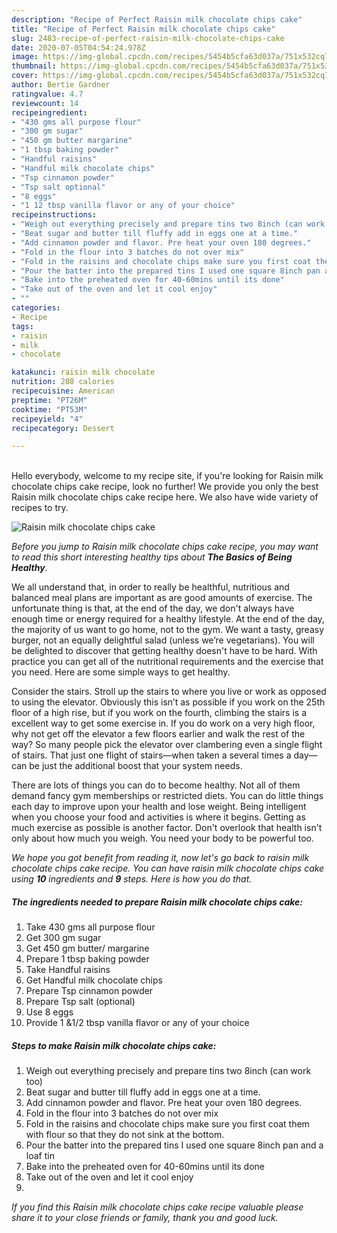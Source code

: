 ```yaml
---
description: "Recipe of Perfect Raisin milk chocolate chips cake"
title: "Recipe of Perfect Raisin milk chocolate chips cake"
slug: 2483-recipe-of-perfect-raisin-milk-chocolate-chips-cake
date: 2020-07-05T04:54:24.978Z
image: https://img-global.cpcdn.com/recipes/5454b5cfa63d037a/751x532cq70/raisin-milk-chocolate-chips-cake-recipe-main-photo.jpg
thumbnail: https://img-global.cpcdn.com/recipes/5454b5cfa63d037a/751x532cq70/raisin-milk-chocolate-chips-cake-recipe-main-photo.jpg
cover: https://img-global.cpcdn.com/recipes/5454b5cfa63d037a/751x532cq70/raisin-milk-chocolate-chips-cake-recipe-main-photo.jpg
author: Bertie Gardner
ratingvalue: 4.7
reviewcount: 14
recipeingredient:
- "430 gms all purpose flour"
- "300 gm sugar"
- "450 gm butter margarine"
- "1 tbsp baking powder"
- "Handful raisins"
- "Handful milk chocolate chips"
- "Tsp cinnamon powder"
- "Tsp salt optional"
- "8 eggs"
- "1 12 tbsp vanilla flavor or any of your choice"
recipeinstructions:
- "Weigh out everything precisely and prepare tins two 8inch (can work too)"
- "Beat sugar and butter till fluffy add in eggs one at a time."
- "Add cinnamon powder and flavor. Pre heat your oven 180 degrees."
- "Fold in the flour into 3 batches do not over mix"
- "Fold in the raisins and chocolate chips make sure you first coat them with flour so that they do not sink at the bottom."
- "Pour the batter into the prepared tins I used one square 8inch pan and a loaf tin"
- "Bake into the preheated oven for 40-60mins until its done"
- "Take out of the oven and let it cool enjoy"
- ""
categories:
- Recipe
tags:
- raisin
- milk
- chocolate

katakunci: raisin milk chocolate 
nutrition: 208 calories
recipecuisine: American
preptime: "PT26M"
cooktime: "PT53M"
recipeyield: "4"
recipecategory: Dessert

---
```

<br>
Hello everybody, welcome to my recipe site, if you're looking for Raisin milk chocolate chips cake recipe, look no further! We provide you only the best Raisin milk chocolate chips cake recipe here. We also have wide variety of recipes to try.
<br>


![Raisin milk chocolate chips cake](https://img-global.cpcdn.com/recipes/5454b5cfa63d037a/751x532cq70/raisin-milk-chocolate-chips-cake-recipe-main-photo.jpg)

<i>Before you jump to Raisin milk chocolate chips cake recipe, you may want to read this short interesting healthy tips about <strong>The Basics of Being Healthy</strong>.</i>

We all understand that, in order to really be healthful, nutritious and balanced meal plans are important as are good amounts of exercise. The unfortunate thing is that, at the end of the day, we don't always have enough time or energy required for a healthy lifestyle. At the end of the day, the majority of us want to go home, not to the gym. We want a tasty, greasy burger, not an equally delightful salad (unless we’re vegetarians). You will be delighted to discover that getting healthy doesn't have to be hard. With practice you can get all of the nutritional requirements and the exercise that you need. Here are some simple ways to get healthy.

Consider the stairs. Stroll up the stairs to where you live or work as opposed to using the elevator. Obviously this isn’t as possible if you work on the 25th floor of a high rise, but if you work on the fourth, climbing the stairs is a excellent way to get some exercise in. If you do work on a very high floor, why not get off the elevator a few floors earlier and walk the rest of the way? So many people pick the elevator over clambering even a single flight of stairs. That just one flight of stairs—when taken a several times a day—can be just the additional boost that your system needs. 

There are lots of things you can do to become healthy. Not all of them demand fancy gym memberships or restricted diets. You can do little things each day to improve upon your health and lose weight. Being intelligent when you choose your food and activities is where it begins. Getting as much exercise as possible is another factor. Don't overlook that health isn't only about how much you weigh. You need your body to be powerful too. 


<i>We hope you got benefit from reading it, now let's go back to raisin milk chocolate chips cake recipe. You can have raisin milk chocolate chips cake using <strong>10</strong> ingredients and <strong>9</strong> steps. Here is how you do that.
</i>

##### The ingredients needed to prepare Raisin milk chocolate chips cake:

1. Take 430 gms all purpose flour
1. Get 300 gm sugar
1. Get 450 gm butter/ margarine
1. Prepare 1 tbsp baking powder
1. Take Handful raisins
1. Get Handful milk chocolate chips
1. Prepare Tsp cinnamon powder
1. Prepare Tsp salt (optional)
1. Use 8 eggs
1. Provide 1 &amp;1/2 tbsp vanilla flavor or any of your choice


##### Steps to make Raisin milk chocolate chips cake:

1. Weigh out everything precisely and prepare tins two 8inch (can work too)
1. Beat sugar and butter till fluffy add in eggs one at a time.
1. Add cinnamon powder and flavor. Pre heat your oven 180 degrees.
1. Fold in the flour into 3 batches do not over mix
1. Fold in the raisins and chocolate chips make sure you first coat them with flour so that they do not sink at the bottom.
1. Pour the batter into the prepared tins I used one square 8inch pan and a loaf tin
1. Bake into the preheated oven for 40-60mins until its done
1. Take out of the oven and let it cool enjoy
1. 


<i>If you find this Raisin milk chocolate chips cake recipe valuable please share it to your close friends or family, thank you and good luck.</i>
